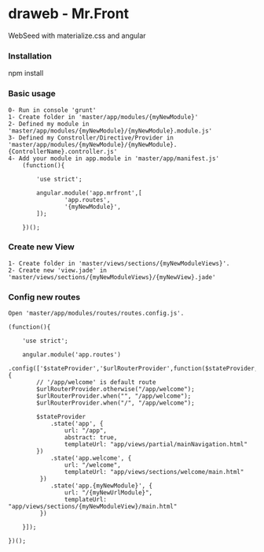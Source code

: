 # draweb - Mr.Front
WebSeed with materialize.css and angular
<h3>Installation</h3>
		npm install


<h3>Basic usage</h3>
	
	0- Run in console 'grunt'
	1- Create folder in 'master/app/modules/{myNewModule}'
	2- Defined my module in 'master/app/modules/{myNewModule}/{myNewModule}.module.js'
	3- Defined my Constroller/Directive/Provider in 'master/app/modules/{myNewModule}/{myNewModule}.{ControllerName}.controller.js'
	4- Add your module in app.module in 'master/app/manifest.js'
		(function(){

			'use strict';

			angular.module('app.mrfront',[
					'app.routes',
					'{myNewModule}',
			]);

		})();

<h3>Create new View</h3>
	
	1- Create folder in 'master/views/sections/{myNewModuleViews}'.
	2- Create new 'view.jade' in 'master/views/sections/{myNewModuleViews}/{myNewView}.jade'



<h3>Config new routes</h3>
	
	Open 'master/app/modules/routes/routes.config.js'.
	
	(function(){

		'use strict';

		angular.module('app.routes')
		.config(['$stateProvider','$urlRouterProvider',function($stateProvider,$urlRouterProvider) {
			// '/app/welcome' is default route
			$urlRouterProvider.otherwise("/app/welcome");
			$urlRouterProvider.when("", "/app/welcome");
			$urlRouterProvider.when("/", "/app/welcome");

			$stateProvider
    			.state('app', {
    				url: "/app",
    				abstract: true,
    				templateUrl: "app/views/partial/mainNavigation.html"
			})
    			.state('app.welcome', {
    				url: "/welcome",
    				templateUrl: "app/views/sections/welcome/main.html"
			 })
    			.state('app.{myNewModule}', {
    				url: "/{myNewUrlModule}",
    				templateUrl: "app/views/sections/{myNewModuleView}/main.html"
			 })
	
		}]);

	})();
